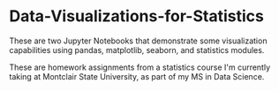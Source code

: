 # Data-Visualizations-for-Statistics
These are two Jupyter Notebooks that demonstrate some visualization capabilities using pandas, matplotlib, seaborn, and statistics modules.

These are homework assignments from a statistics course I'm currently taking at Montclair State University, as part of my MS in Data Science. 
